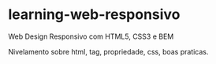 # learning-web-responsivo

 Web Design Responsivo com HTML5, CSS3 e BEM

 Nivelamento sobre html, tag, propriedade, css, boas praticas.
